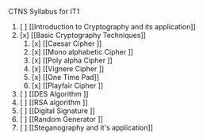 CTNS Syllabus for IT1 
1) [ ] [[Introduction to Cryptography and its  application]]
2) [x] [[Basic Cryptography Techniques]] 
	1. [x] [[Caesar Cipher ]]
	2. [x] [[Mono alphabetic Cipher ]]
	3. [x] [[Poly alpha Cipher ]]
	4. [x] [[Vignere Cipher ]]
	5. [x] [[One Time Pad]]
	6. [x] [[Playfair Cipher ]]
3) [ ] [[DES Algorithm ]]
4) [ ] [[RSA algorithm ]]
5) [ ] [[Digital Signature ]]
6) [ ] [[Random Generator ]]
7) [ ] [[Steganography and it's application]]